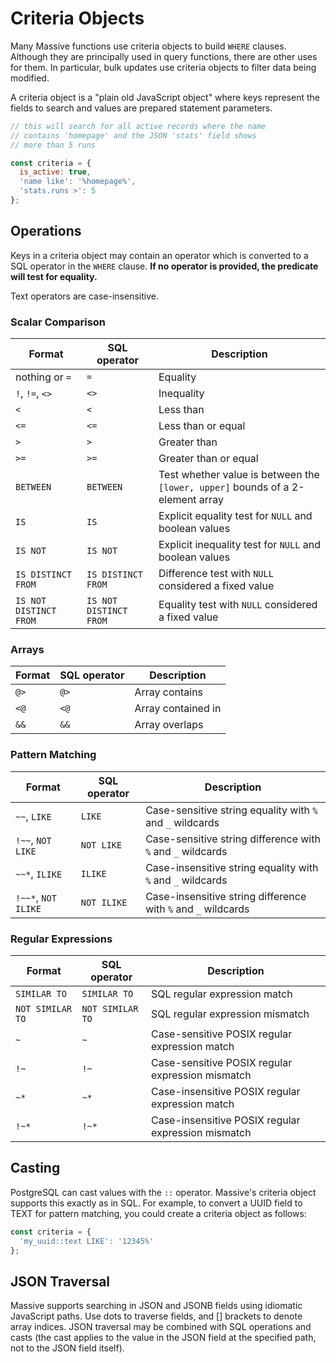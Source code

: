 # Criteria Objects

Many Massive functions use criteria objects to build `WHERE` clauses. Although they are principally used in query functions, there are other uses for them. In particular, bulk updates use criteria objects to filter data being modified.

A criteria object is a "plain old JavaScript object" where keys represent the fields to search and values are prepared statement parameters.

```javascript
// this will search for all active records where the name
// contains 'homepage' and the JSON 'stats' field shows
// more than 5 runs

const criteria = {
  is_active: true,
  'name like': '%homepage%',
  'stats.runs >': 5
};
```

## Operations

Keys in a criteria object may contain an operator which is converted to a SQL operator in the `WHERE` clause. **If no operator is provided, the predicate will test for equality.**

Text operators are case-insensitive.

### Scalar Comparison

| Format | SQL operator | Description|
|--------|--------------|------------|
| nothing or `=` | `=` | Equality |
| `!`, `!=`, `<>` | `<>` | Inequality |
| `<` | `<`| Less than |
| `<=` | `<=` | Less than or equal |
| `>` | `>` | Greater than |
| `>=` | `>=` | Greater than or equal |
| `BETWEEN` | `BETWEEN` | Test whether value is between the `[lower, upper]` bounds of a 2-element array |
| `IS` | `IS` | Explicit equality test for `NULL` and boolean values |
| `IS NOT` | `IS NOT` | Explicit inequality test for `NULL` and boolean values |
| `IS DISTINCT FROM` | `IS DISTINCT FROM` | Difference test with `NULL` considered a fixed value |
| `IS NOT DISTINCT FROM` | `IS NOT DISTINCT FROM` | Equality test with `NULL` considered a fixed value |

### Arrays

| Format | SQL operator | Description|
|--------|--------------|------------|
| `@>` | `@>` | Array contains |
| `<@` | `<@` | Array contained in |
| `&&` | `&&` | Array overlaps |

### Pattern Matching

| Format | SQL operator | Description|
|--------|--------------|------------|
| `~~`, `LIKE` | `LIKE` | Case-sensitive string equality with `%` and `_` wildcards |
| `!~~`, `NOT LIKE` | `NOT LIKE` | Case-sensitive string difference with `%` and `_` wildcards |
| `~~*`, `ILIKE` | `ILIKE` | Case-insensitive string equality with `%` and `_` wildcards |
| `!~~*`, `NOT ILIKE` | `NOT ILIKE` | Case-insensitive string difference with `%` and `_` wildcards |

### Regular Expressions

| Format | SQL operator | Description|
|--------|--------------|------------|
| `SIMILAR TO` | `SIMILAR TO` | SQL regular expression match |
| `NOT SIMILAR TO` | `NOT SIMILAR TO` | SQL regular expression mismatch |
| `~` | `~` | Case-sensitive POSIX regular expression match |
| `!~` | `!~` | Case-sensitive POSIX regular expression mismatch |
| `~*` | `~*` | Case-insensitive POSIX regular expression match |
| `!~*` | `!~*` | Case-insensitive POSIX regular expression mismatch |

## Casting

PostgreSQL can cast values with the `::` operator. Massive's criteria object supports this exactly as in SQL. For example, to convert a UUID field to TEXT for pattern matching, you could create a criteria object as follows:

```javascript
const criteria = {
  'my_uuid::text LIKE': '12345%'
};
```

## JSON Traversal

Massive supports searching in JSON and JSONB fields using idiomatic JavaScript paths. Use dots to traverse fields, and [] brackets to denote array indices. JSON traversal may be combined with SQL operations and casts (the cast applies to the value in the JSON field at the specified path, not to the JSON field itself).
